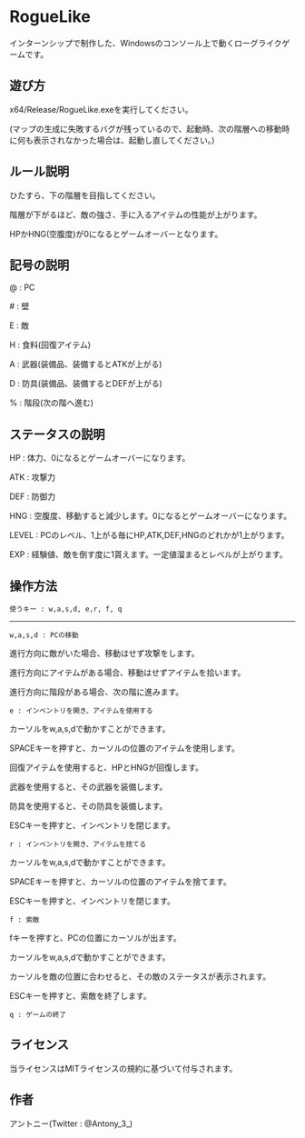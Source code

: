 # RogueLike
インターンシップで制作した、Windowsのコンソール上で動くローグライクゲームです。

## 遊び方
x64/Release/RogueLike.exeを実行してください。

(マップの生成に失敗するバグが残っているので、起動時、次の階層への移動時に何も表示されなかった場合は、起動し直してください。)

## ルール説明
ひたすら、下の階層を目指してください。

階層が下がるほど、敵の強さ、手に入るアイテムの性能が上がります。

HPかHNG(空腹度)が0になるとゲームオーバーとなります。

## 記号の説明
@ : PC

\# : 壁

E : 敵

H : 食料(回復アイテム)

A : 武器(装備品、装備するとATKが上がる)

D : 防具(装備品、装備するとDEFが上がる)

% : 階段(次の階へ進む)

## ステータスの説明
HP : 体力、0になるとゲームオーバーになります。

ATK : 攻撃力

DEF : 防御力

HNG : 空腹度、移動すると減少します。0になるとゲームオーバーになります。

LEVEL : PCのレベル、1上がる毎にHP,ATK,DEF,HNGのどれかが1上がります。

EXP : 経験値、敵を倒す度に1貰えます。一定値溜まるとレベルが上がります。

## 操作方法
    使うキー : w,a,s,d, e,r, f, q

---

    w,a,s,d : PCの移動

進行方向に敵がいた場合、移動はせず攻撃をします。

進行方向にアイテムがある場合、移動はせずアイテムを拾います。

進行方向に階段がある場合、次の階に進みます。

    e : インベントリを開き、アイテムを使用する

カーソルをw,a,s,dで動かすことができます。

SPACEキーを押すと、カーソルの位置のアイテムを使用します。

回復アイテムを使用すると、HPとHNGが回復します。

武器を使用すると、その武器を装備します。

防具を使用すると、その防具を装備します。

ESCキーを押すと、インベントリを閉じます。

    r : インベントリを開き、アイテムを捨てる

カーソルをw,a,s,dで動かすことができます。

SPACEキーを押すと、カーソルの位置のアイテムを捨てます。

ESCキーを押すと、インベントリを閉じます。

    f : 索敵

fキーを押すと、PCの位置にカーソルが出ます。

カーソルをw,a,s,dで動かすことができます。

カーソルを敵の位置に合わせると、その敵のステータスが表示されます。

ESCキーを押すと、索敵を終了します。

    q : ゲームの終了

## ライセンス
当ライセンスはMITライセンスの規約に基づいて付与されます。

## 作者
アントニー(Twitter : @Antony_3_)